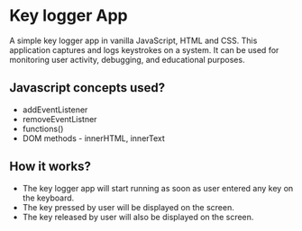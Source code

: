 # Key logger App
A simple key logger app in vanilla JavaScript, HTML and CSS.
This application captures and logs keystrokes on a system. It can be used for monitoring user activity, debugging, and educational purposes.

## Javascript concepts used?
- addEventListener
- removeEventListner
- functions()
- DOM methods - innerHTML, innerText

## How it works?
- The key logger app will start running as soon as user entered any key on the keyboard.
- The key pressed by user will be displayed on the screen.
- The key released by user will also be displayed on the screen.

